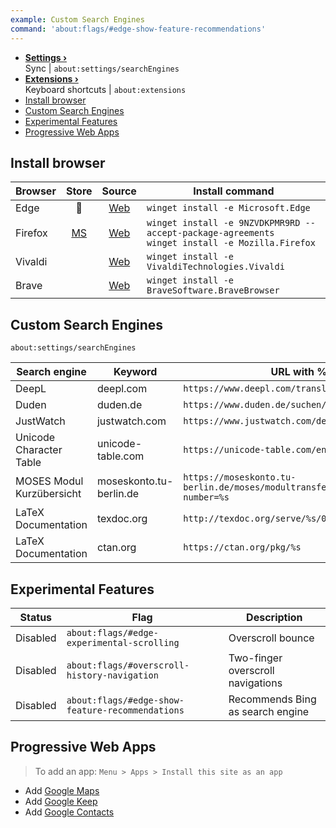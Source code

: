 ```yaml
---
example: Custom Search Engines
command: 'about:flags/#edge-show-feature-recommendations'
---
```


- **[Settings ›](Modify%20Windows%20Settings.md)**  
    Sync | `about:settings/searchEngines`
- **[Extensions ›](extensions.md)**  
    Keyboard shortcuts | `about:extensions`
- [Install browser](#install-browser)
- [Custom Search Engines](#custom-search-engines)
- [Experimental Features](#experimental-features)
- [Progressive Web Apps](#progressive-web-apps)

## Install browser

| Browser |                        Store                        |                            Source                             | Install command                                                                                       |
| ------- | :-------------------------------------------------: | :-----------------------------------------------------------: | ----------------------------------------------------------------------------------------------------- |
| Edge    |                      &#128279;                      |     [Web](https://www.microsoft.com/de-de/edge#evergreen)     | `winget install -e Microsoft.Edge`                                                                    |
| Firefox | [MS](https://microsoft.com/store/apps/9NZVDKPMR9RD) | [Web](https://www.mozilla.org/en-US/firefox/download/thanks/) | `winget install -e 9NZVDKPMR9RD --accept-package-agreements` <br> `winget install -e Mozilla.Firefox` |
| Vivaldi |                                                     |                [Web](https://vivaldi.com/de/)                 | `winget install -e VivaldiTechnologies.Vivaldi`                                                       |
| Brave   |                                                     |                 [Web](https://brave.com/de/)                  | `winget install -e BraveSoftware.BraveBrowser`                                                        |

## Custom Search Engines
```
about:settings/searchEngines
```

| Search engine             | Keyword                 | URL with %s in place of query                                                                    |
| ------------------------- | ----------------------- | ------------------------------------------------------------------------------------------------ |
| DeepL                     | deepl.com               | `https://www.deepl.com/translator#../../%s`                                                      |
| Duden                     | duden.de                | `https://www.duden.de/suchen/dudenonline/%s`                                                     |
| JustWatch                 | justwatch.com           | `https://www.justwatch.com/de/Suche?q=%s`                                                        |
| Unicode Character Table   | unicode-table.com       | `https://unicode-table.com/en/search/?q=%s&p`                                                    |
| MOSES Modul Kurzübersicht | moseskonto.tu-berlin.de | `https://moseskonto.tu-berlin.de/moses/modultransfersystem/bolognamodule/ansehen.html?number=%s` |
| LaTeX Documentation       | texdoc.org              | `http://texdoc.org/serve/%s/0`                                                                   |
| LaTeX Documentation       | ctan.org                | `https://ctan.org/pkg/%s`                                                                        |


## Experimental Features

| Status   | Flag                                             | Description                       |
| -------- | ------------------------------------------------ | --------------------------------- |
| Disabled | `about:flags/#edge-experimental-scrolling`       | Overscroll bounce                 |
| Disabled | `about:flags/#overscroll-history-navigation`     | Two-finger overscroll navigations |
| Disabled | `about:flags/#edge-show-feature-recommendations` | Recommends Bing as search engine  |


## Progressive Web Apps

> To add an app: `Menu > Apps > Install this site as an app`
- Add [Google Maps](https://www.google.com/maps)
- Add [Google Keep](https://keep.google.com/)
- Add [Google Contacts](https://contacts.google.com/)